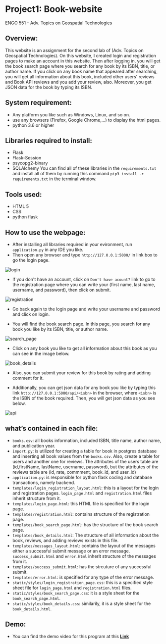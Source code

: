 # Project1: Book-website

ENGO 551 - Adv. Topics on Geospatial Technologies

## Overview:
This website is an assignment for the second lab of (Adv. Topics on Geospatial Technologies). On this website, I created login and registration pages to make an account in this website. Then after logging in, you will get the book search page where you search for any book by its ISBN, title, or author name. If you click on any book name that appeared after searching, you will get all information about this book, included other users' reviews and Book API reviews and you add your review, also. Moreover, you get JSON data for the book by typing its ISBN. 

## System requirement:
- Any platform you like such as Windows, Linux, and so on. 
- use any browsers (Firefox, Google Chrome,...) to display the html pages. 
- python 3.6 or higher

## Libraries required to install:
- Flask
- Flask-Session
- psycopg2-binary
- SQLAlchemy
You can find all of these libraries in the `requirements.txt` and install all of them by running this command `pip3 install -r requirements.txt` in the terminal window.

## Tools used:
- HTML 5
- CSS
- python flask 

## How to use the webpage:
* After installing all libraries required in your evironment, run `application.py` in any IDE you like.
* Then open any browser and type `http://127.0.0.1:5000/` in link box to go the login page.

![login](https://user-images.githubusercontent.com/26576895/107851849-93ebba00-6e15-11eb-97ad-7537a5f73864.JPG)

* If you don't have an account, click on `Don't have acount?` link to go to the registration page where you can write your (first name, last name, username, and password), then click on submit.

![registration](https://user-images.githubusercontent.com/26576895/107851869-ba115a00-6e15-11eb-8fc2-801cb2be30ca.JPG)

* Go back again to the login page and write your username and password and click on login. 

* You will find the book search page. In this page, you search for any book you like by its ISBN, title, or author name.

![search_page](https://user-images.githubusercontent.com/26576895/107851882-d3b2a180-6e15-11eb-8595-267154b5b579.JPG)

* Click on any book you like to get all information about this book as you can see in the image below.

![book_details](https://user-images.githubusercontent.com/26576895/107851903-ecbb5280-6e15-11eb-8c47-4528ee70afd0.JPG)

* Also, you can submit your review for this book by rating and adding comment for it. 

* Additionally, you can get json data for any book you like by typing this link `http://127.0.0.1:5000/api/<isbn>` in the browser, where `<isbn>` is the ISBN of the book required. Then, you will get json data as you see below.

![api](https://user-images.githubusercontent.com/26576895/107851928-02307c80-6e16-11eb-9b5d-2d8d983e79e0.JPG)


## what’s contained in each file:
- `books.csv`: all books information, included ISBN, title name, author name, and publication year. 
- `import.py`: is utilized for creating a table for book in postgres database and inserting all book values from the `books.csv`. Also, create a table for users and another one for reviews. The attributes of the users table are (id,firstName, lastName, username, password), but the attributes of the reviews table are (id, rate, commment, book_id, and user_id)
- `application.py`: is responsible for python flask coding and database transactions, namely backend. 
- `templates/login_registration_layout.html`: this is a layout for the login and registration pages. `login_page.html` and `registration.html` files inherit structure from it.
- `templates/login_page.html`: this HTML file is specified for the login page. 
- `templates/registration.html`: contains structure of the registration page.
- `templates/book_search_page.html`: has the structure of the book search page. 
- `templates/book_details.html`: The structure of all information about the book, reviews, and adding reviews exists in this file.
- `templates/messages_layout.html`: contains the layout of the messages either a successful submit message or an error message. `success_submit.html` and `error.html` inherit structure of the messages from it.
- `templates/success_submit.html`: has the strcuture of any successful submit.
- `templates/error.html`: is specified for any type of the error message.
- `static/styles/login_registration_page.css`: this is a specified style sheet file for `login_page.html` and `registration.html` files.
- `static/styles/book_search_page.css`: it is a style sheet for the `book_search_page.html`.
- `static/styles/book_details.css`: similarily, it is a style sheet for the `book_details.html`.

## Demo:
- You can find the demo video for this program at this [**Link**](https://youtu.be/Quzzscf6bz0)

